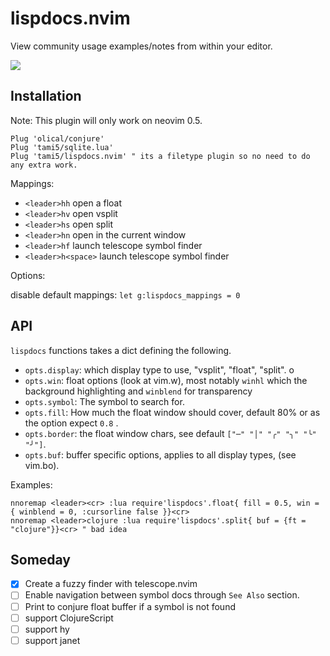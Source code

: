 # lispdocs.nvim

View community usage examples/notes from within your editor.

![](./docs/preview.gif)


## Installation

Note: This plugin will only work on neovim 0.5.

```vim
Plug 'olical/conjure'
Plug 'tami5/sqlite.lua'
Plug 'tami5/lispdocs.nvim' " its a filetype plugin so no need to do any extra work.
```

Mappings:

- `<leader>hh` open a float
- `<leader>hv` open vsplit
- `<leader>hs` open split
- `<leader>hn` open in the current window
- `<leader>hf` launch telescope symbol finder
- `<leader>h<space>` launch telescope symbol finder

Options:

disable default mappings: `let g:lispdocs_mappings = 0`

## API

`lispdocs` functions takes a dict defining the following.

- `opts.display`: which display type to use, "vsplit", "float", "split". o
- `opts.win`: float options (look at vim.w), most notably `winhl` which the background highlighting and `winblend` for transparency
- `opts.symbol`: The symbol to search for.
- `opts.fill`: How much the float window should cover, default 80% or as the option expect `0.8` .
- `opts.border`: the float window chars, see default `["─" "│" "╭" "╮" "╰" "╯"]`.
- `opts.buf`: buffer specific options, applies to all display types, (see vim.bo).

Examples:

```vim
nnoremap <leader><cr> :lua require'lispdocs'.float{ fill = 0.5, win = { winblend = 0, :cursorline false }}<cr>
nnoremap <leader>clojure :lua require'lispdocs'.split{ buf = {ft = "clojure"}}<cr> " bad idea
```

## Someday

- [X] Create a fuzzy finder with telescope.nvim
- [ ] Enable navigation between symbol docs through `See Also` section.
- [ ] Print to conjure float buffer if a symbol is not found
- [ ] support ClojureScript
- [ ] support hy
- [ ] support janet
